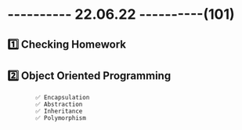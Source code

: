 # ---------- 22.06.22 ----------(101)

## 1️⃣ Checking Homework

## 2️⃣ Object Oriented Programming

            ✅ Encapsulation
            ✅ Abstraction
            ✅ Inheritance
            ✅ Polymorphism
